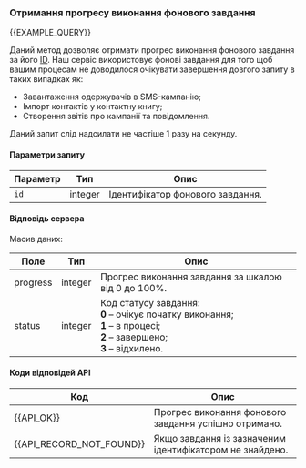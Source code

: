 ### Отримання прогресу виконання фонового завдання
{{EXAMPLE_QUERY}}

Даний метод дозволяє отримати прогрес виконання фонового завдання за його [ID](other#glossary-id). 
Наш сервіс використовує фонові завдання для того щоб вашим процесам не доводилося очікувати завершення довгого запиту в таких випадках як: 
<ul>
<li>Завантаження одержувачів в SMS-кампанію;</li>
<li>Імпорт контактів у контактну книгу;</li>
<li>Створення звітів про кампанії та повідомлення.</li>
</ul>Даний запит слід надсилати не частіше 1 разу на секунду. 


#### Параметри запиту

 Параметр   | Тип     | Опис
------------|---------|-----------
`id`        | integer | Ідентифікатор фонового завдання.

#### Відповідь сервера
Масив даних:

Поле     | Тип     | Опис
---------|---------|-------------
progress | integer | Прогрес виконання завдання за шкалою від 0 до 100%.
status   | integer | Код статусу завдання:<br>**0** – очікує початку виконання;<br>**1** – в процесі;<br>**2** – завершено;<br>**3** – відхилено.

#### Коди відповідей API
Код | Опис
----|----
{{API_OK}} | Прогрес виконання фонового завдання успішно отримано.
{{API_RECORD_NOT_FOUND}} | Якщо завдання із зазначеним ідентифікатором не знайдено.
